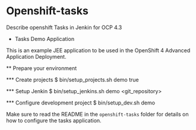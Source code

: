 # Openshift-tasks
Describe openshift Tasks in Jenkin for OCP 4.3

* Tasks Demo Application

This is an example JEE application to be used in the OpenShift 4 Advanced Application Deployment.

** Prepare your environment

*** Create projects 
$ bin/setup_projects.sh demo <user> true
  
*** Setup Jenkin
$ bin/setup_jenkins.sh demo <git_repository> <ocp4 console url>
  
*** Configure development project
$ bin/setup_dev.sh demo


Make sure to read the README in the `openshift-tasks` folder for details on how to configure the tasks application.
